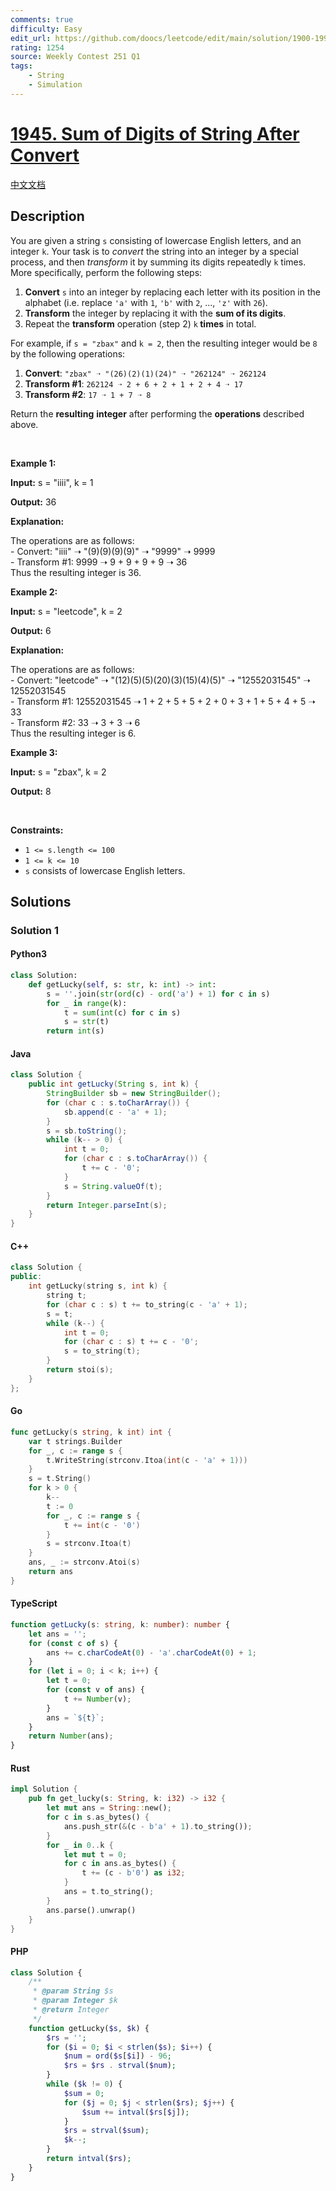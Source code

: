 ```yaml
---
comments: true
difficulty: Easy
edit_url: https://github.com/doocs/leetcode/edit/main/solution/1900-1999/1945.Sum%20of%20Digits%20of%20String%20After%20Convert/README_EN.md
rating: 1254
source: Weekly Contest 251 Q1
tags:
    - String
    - Simulation
---
```


<!-- problem:start -->

# [1945. Sum of Digits of String After Convert](https://leetcode.com/problems/sum-of-digits-of-string-after-convert)

[中文文档](/solution/1900-1999/1945.Sum%20of%20Digits%20of%20String%20After%20Convert/README.md)

## Description

<!-- description:start -->

<p>You are given a string <code>s</code> consisting of lowercase English letters, and an integer <code>k</code>. Your task is to <em>convert</em> the string into an integer by a special process, and then <em>transform</em> it by summing its digits repeatedly <code>k</code> times. More specifically, perform the following steps:</p>

<ol>
	<li><strong>Convert</strong> <code>s</code> into an integer by replacing each letter with its position in the alphabet (i.e.&nbsp;replace <code>&#39;a&#39;</code> with <code>1</code>, <code>&#39;b&#39;</code> with <code>2</code>, ..., <code>&#39;z&#39;</code> with <code>26</code>).</li>
	<li><strong>T</strong><strong>ransform</strong> the integer by replacing it with the <strong>sum of its digits</strong>.</li>
	<li>Repeat the <strong>transform</strong> operation (step 2) <code>k</code><strong> times</strong> in total.</li>
</ol>

<p>For example, if <code>s = &quot;zbax&quot;</code> and <code>k = 2</code>, then the resulting integer would be <code>8</code> by the following operations:</p>

<ol>
	<li><strong>Convert</strong>: <code>&quot;zbax&quot; ➝ &quot;(26)(2)(1)(24)&quot; ➝ &quot;262124&quot; ➝ 262124</code></li>
	<li><strong>Transform #1</strong>: <code>262124 ➝ 2 + 6 + 2 + 1 + 2 + 4 ➝ 17</code></li>
	<li><strong>Transform #2</strong>: <code>17 ➝ 1 + 7 ➝ 8</code></li>
</ol>

<p>Return the <strong>resulting</strong> <strong>integer</strong> after performing the <strong>operations</strong> described above.</p>

<p>&nbsp;</p>
<p><strong class="example">Example 1:</strong></p>

<div class="example-block">
<p><strong>Input:</strong> <span class="example-io">s = &quot;iiii&quot;, k = 1</span></p>

<p><strong>Output:</strong> <span class="example-io">36</span></p>

<p><strong>Explanation:</strong></p>

<p>The operations are as follows:<br />
- Convert: &quot;iiii&quot; ➝ &quot;(9)(9)(9)(9)&quot; ➝ &quot;9999&quot; ➝ 9999<br />
- Transform #1: 9999 ➝ 9 + 9 + 9 + 9 ➝ 36<br />
Thus the resulting integer is 36.</p>
</div>

<p><strong class="example">Example 2:</strong></p>

<div class="example-block">
<p><strong>Input:</strong> <span class="example-io">s = &quot;leetcode&quot;, k = 2</span></p>

<p><strong>Output:</strong> <span class="example-io">6</span></p>

<p><strong>Explanation:</strong></p>

<p>The operations are as follows:<br />
- Convert: &quot;leetcode&quot; ➝ &quot;(12)(5)(5)(20)(3)(15)(4)(5)&quot; ➝ &quot;12552031545&quot; ➝ 12552031545<br />
- Transform #1: 12552031545 ➝ 1 + 2 + 5 + 5 + 2 + 0 + 3 + 1 + 5 + 4 + 5 ➝ 33<br />
- Transform #2: 33 ➝ 3 + 3 ➝ 6<br />
Thus the resulting integer is 6.</p>
</div>

<p><strong class="example">Example 3:</strong></p>

<div class="example-block">
<p><strong>Input:</strong> <span class="example-io">s = &quot;zbax&quot;, k = 2</span></p>

<p><strong>Output:</strong> <span class="example-io">8</span></p>
</div>

<p>&nbsp;</p>
<p><strong>Constraints:</strong></p>

<ul>
	<li><code>1 &lt;= s.length &lt;= 100</code></li>
	<li><code>1 &lt;= k &lt;= 10</code></li>
	<li><code>s</code> consists of lowercase English letters.</li>
</ul>

<!-- description:end -->

## Solutions

<!-- solution:start -->

### Solution 1

<!-- tabs:start -->

#### Python3

```python
class Solution:
    def getLucky(self, s: str, k: int) -> int:
        s = ''.join(str(ord(c) - ord('a') + 1) for c in s)
        for _ in range(k):
            t = sum(int(c) for c in s)
            s = str(t)
        return int(s)
```

#### Java

```java
class Solution {
    public int getLucky(String s, int k) {
        StringBuilder sb = new StringBuilder();
        for (char c : s.toCharArray()) {
            sb.append(c - 'a' + 1);
        }
        s = sb.toString();
        while (k-- > 0) {
            int t = 0;
            for (char c : s.toCharArray()) {
                t += c - '0';
            }
            s = String.valueOf(t);
        }
        return Integer.parseInt(s);
    }
}
```

#### C++

```cpp
class Solution {
public:
    int getLucky(string s, int k) {
        string t;
        for (char c : s) t += to_string(c - 'a' + 1);
        s = t;
        while (k--) {
            int t = 0;
            for (char c : s) t += c - '0';
            s = to_string(t);
        }
        return stoi(s);
    }
};
```

#### Go

```go
func getLucky(s string, k int) int {
	var t strings.Builder
	for _, c := range s {
		t.WriteString(strconv.Itoa(int(c - 'a' + 1)))
	}
	s = t.String()
	for k > 0 {
		k--
		t := 0
		for _, c := range s {
			t += int(c - '0')
		}
		s = strconv.Itoa(t)
	}
	ans, _ := strconv.Atoi(s)
	return ans
}
```

#### TypeScript

```ts
function getLucky(s: string, k: number): number {
    let ans = '';
    for (const c of s) {
        ans += c.charCodeAt(0) - 'a'.charCodeAt(0) + 1;
    }
    for (let i = 0; i < k; i++) {
        let t = 0;
        for (const v of ans) {
            t += Number(v);
        }
        ans = `${t}`;
    }
    return Number(ans);
}
```

#### Rust

```rust
impl Solution {
    pub fn get_lucky(s: String, k: i32) -> i32 {
        let mut ans = String::new();
        for c in s.as_bytes() {
            ans.push_str(&(c - b'a' + 1).to_string());
        }
        for _ in 0..k {
            let mut t = 0;
            for c in ans.as_bytes() {
                t += (c - b'0') as i32;
            }
            ans = t.to_string();
        }
        ans.parse().unwrap()
    }
}
```

#### PHP

```php
class Solution {
    /**
     * @param String $s
     * @param Integer $k
     * @return Integer
     */
    function getLucky($s, $k) {
        $rs = '';
        for ($i = 0; $i < strlen($s); $i++) {
            $num = ord($s[$i]) - 96;
            $rs = $rs . strval($num);
        }
        while ($k != 0) {
            $sum = 0;
            for ($j = 0; $j < strlen($rs); $j++) {
                $sum += intval($rs[$j]);
            }
            $rs = strval($sum);
            $k--;
        }
        return intval($rs);
    }
}
```

<!-- tabs:end -->

<!-- solution:end -->

<!-- problem:end -->
